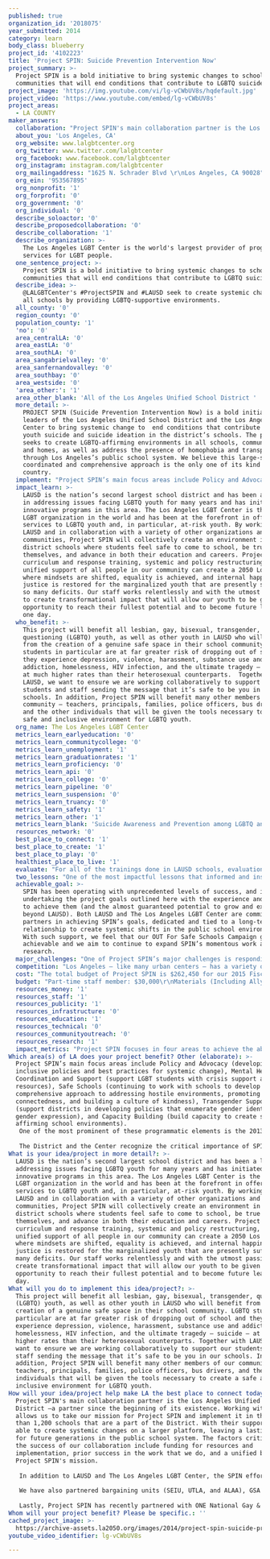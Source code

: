 ```yaml
---
published: true
organization_id: '2018075'
year_submitted: 2014
category: learn
body_class: blueberry
project_id: '4102223'
title: 'Project SPIN: Suicide Prevention Intervention Now'
project_summary: >-
  Project SPIN is a bold initiative to bring systemic changes to school
  communities that will end conditions that contribute to LGBTQ suicide.
project_image: 'https://img.youtube.com/vi/lg-vCWbUV8s/hqdefault.jpg'
project_video: 'https://www.youtube.com/embed/lg-vCWbUV8s'
project_areas:
  - LA COUNTY
maker_answers:
  collaboration: "Project SPIN's main collaboration partner is the Los Angeles Unified School District –a partner since the beginning of its existence. Working with LAUSD allows us to take our mission for Project SPIN and implement it in the more than 1,200 schools that are a part of the District. With their support, we are able to create systemic changes on a larger platform, leaving a lasting impact for future generations in the public school system. The factors critical to the success of our collaboration include funding for resources and implementation, prior success in the work that we do, and a unified belief in Project SPIN's mission.\r\n\r\nIn addition to LAUSD and The Los Angeles LGBT Center, the SPIN effort includes the collaboration of the GSA Network, the Trevor Project, Children’s Hospital of Los Angeles, Trans Youth Family Allies, the ACLU of Southern California, the Latino Equality Alliance, PFLAG, the L.A. County Dept. of Mental Health (DMH), the Los Angeles Police Dept. and a dozen other organizations. Representatives of these groups meet regularly and developing an action plans to reduce homophobia and transphobia in district schools and get young people the support they need.  Project SPIN brings together agencies that are primarily focused on mental health (DidiHirsch and DMH) as well as LGBTQ-specific agencies to bridge the gaps in supporting schools and build stronger collaborations. \r\n\r\nWe have also partnered bargaining units (SEIU, UTLA, and ALAA), GSA Network, and others to produce our OUT for Safe Schools badges – part of the OUT for Safe Schools Campaign. All of the partners listed are confirmed and were part of last year’s Project SPIN campaign. \r\n\r\nLastly, Project SPIN has recently partnered with ONE National Gay & Lesbian Archives at the University of Southern California to develop educational materials for implementation of the California FAIR Education Act (2011). In June of 2014, Project SPIN created a resource guide of inclusive curriculum that teachers can use as supplement to textbooks. \r\n\r\n\r\n"
  about_you: 'Los Angeles, CA'
  org_website: www.lalgbtcenter.org
  org_twitter: www.twitter.com/lalgbtcenter
  org_facebook: www.facebook.com/lalgbtcenter
  org_instagram: instagram.com/lalgbtcenter
  org_mailingaddress: "1625 N. Schrader Blvd \r\nLos Angeles, CA 90028"
  org_ein: '953567895'
  org_nonprofit: '1'
  org_forprofit: '0'
  org_government: '0'
  org_individual: '0'
  describe_soloactor: '0'
  describe_proposedcollaboration: '0'
  describe_collaboration: '1'
  describe_organization: >-
    The Los Angeles LGBT Center is the world's largest provider of programs and
    services for LGBT people. 
  one_sentence_project: >-
    Project SPIN is a bold initiative to bring systemic changes to school
    communities that will end conditions that contribute to LGBTQ suicide.
  describe_idea: >-
    @LALGBTCenter's #ProjectSPIN and #LAUSD seek to create systemic changes in
    all schools by providing LGBTQ-supportive environments.
  all_county: '0'
  region_county: '0'
  population_county: '1'
  'no': '0'
  area_centralLA: '0'
  area_eastLA: '0'
  area_southLA: '0'
  area_sangabrielvalley: '0'
  area_sanfernandovalley: '0'
  area_southbay: '0'
  area_westside: '0'
  'area_other:': '1'
  area_other_blank: 'All of the Los Angeles Unified School District '
  more_detail: >-
    PROJECT SPIN (Suicide Prevention Intervention Now) is a bold initiative by
    leaders of the Los Angeles Unified School District and the Los Angeles  LGBT
    Center to bring systemic change to  end conditions that contribute to LGBTQ
    youth suicide and suicide ideation in the district’s schools. The project
    seeks to create LGBTQ-affirming environments in all schools, communities,
    and homes, as well as address the presence of homophobia and transphobia
    through Los Angeles’s public school system. We believe this large-scale,
    coordinated and comprehensive approach is the only one of its kind in the
    country. 
  implement: "Project SPIN’s main focus areas include Policy and Advocacy (developing inclusive policies and best practices for systemic change), Mental Health Care Coordination and Support (support LGBT students with crisis support and resources), Safe Schools (continuing to work with schools to develop a comprehensive approach to addressing hostile environments, promoting connectedness, and building a culture of kindness), Transgender Support (support districts in developing policies that enumerate gender identity and gender expression), and Capacity Building (build capacity to create safe and affirming school environments). \r\nOne of the most prominent of these programmatic elements is the 2013 launch the Out for Safe Schools Campaign – a collaboration between LAUSD, The California Endowment, and other organizations to create OUT for Safe Schools badges to demonstrate visible support of the LGBTQ community by LAUSD staff. The badges have the word “ally” in seven languages, which provide an opportunity for school site personnel to declare that they support LGBTQ youth. With last year’s launch of OUT for Safe Schools, nearly 50 LAUSD staff and students filmed I’m Coming OUT for Safe Schools Public Service Announcements, including the LAUSD Superintendent, chief of school police, bus drivers, students, teachers, principals, parents, grandparents and many more – reaching an audience of 15 million with national media exposure. More than 30,000 badges distributed to 1/3 of all LAUSD staff and administration. \r\n\r\nThe District and the Center recognize the critical importance of SPIN’s anti-bullying education and programs in addressing these issues. But we also know that the bullying of LGBTQ youths and other psychological acts of brutality in school are usually at the end of a long chain of societal homophobia and transphobia that has battered the self-esteem of young people long before they arrive at the schoolyard. A serious approach to protecting all students and decreasing suicidal ideation requires a comprehensive approach by school systems that incorporates anti-bullying efforts as well as collaborative partnerships with parents, mental health providers, social services agencies, and law enforcement and religious organizations. This is exactly the approach that Project SPIN is taking, closing in on its goal of genuine systemic change that can be replicated across the nation. "
  impact_learn: >-
    LAUSD is the nation’s second largest school district and has been a leader
    in addressing issues facing LGBTQ youth for many years and has initiated
    innovative programs in this area. The Los Angeles LGBT Center is the largest
    LGBT organization in the world and has been at the forefront in offering
    services to LGBTQ youth and, in particular, at-risk youth. By working with
    LAUSD and in collaboration with a variety of other organizations and
    communities, Project SPIN will collectively create an environment in all
    district schools where students feel safe to come to school, be true to
    themselves, and advance in both their education and careers. Project SPIN’s
    curriculum and response training, systemic and policy restructuring, and
    unified support of all people in our community can create a 2050 Los Angeles
    where mindsets are shifted, equality is achieved, and internal happiness and
    justice is restored for the marginalized youth that are presently suffering
    so many deficits. Our staff works relentlessly and with the utmost passion
    to create transformational impact that will allow our youth to be given the
    opportunity to reach their fullest potential and to become future leaders
    one day.  
  who_benefit: >-
    This project will benefit all lesbian, gay, bisexual, transgender,
    questioning (LGBTQ) youth, as well as other youth in LAUSD who will benefit
    from the creation of a genuine safe space in their school community. LGBTQ
    students in particular are at far greater risk of dropping out of school and
    they experience depression, violence, harassment, substance use and
    addiction, homelessness, HIV infection, and the ultimate tragedy – suicide –
    at much higher rates than their heterosexual counterparts.  Together with
    LAUSD, we want to ensure we are working collaboratively to support our
    students and staff sending the message that it’s safe to be you in our
    schools. In addition, Project SPIN will benefit many other members of our
    community – teachers, principals, families, police officers, bus drivers,
    and the other individuals that will be given the tools necessary to create a
    safe and inclusive environment for LGBTQ youth.   
  org_name: The Los Angeles LGBT Center
  metrics_learn_earlyeducation: '0'
  metrics_learn_communitycollege: '0'
  metrics_learn_unemployment: '1'
  metrics_learn_graduationrates: '1'
  metrics_learn_proficiency: '0'
  metrics_learn_api: '0'
  metrics_learn_college: '0'
  metrics_learn_pipeline: '0'
  metrics_learn_suspension: '0'
  metrics_learn_truancy: '0'
  metrics_learn_safety: '1'
  metrics_learn_other: '1'
  metrics_learn_blank: 'Suicide Awareness and Prevention among LGBTQ and marginalized youth '
  resources_network: '0'
  best_place_to_connect: '1'
  best_place_to_create: '1'
  best_place_to_play: '0'
  healthiest_place_to_live: '1'
  evaluate: "For all of the trainings done in LAUSD schools, evaluation tools are implemented including a pre and post-survey of the training. In addition, the number of people who attend the curriculum trainings, their role, and what school they come from are all documented. We collect this and other follow-up information to hold all people working in the district accountable for Project SPIN’s goals. \r\n\r\nFor the OUT for Safe Schools campaign, an assessment is given to the eight board members of the Los Angeles Unified School District to share with their school in order to evaluate the impact Project SPIN is having on their schools, including anecdotal stories. Surveys are also given to the athletic department including gaining data from coaches, PE teachers, and PE aids. All surveys created to evaluate Project SPIN were made using evidence-based metrics for safe environments in schools, which were reviewed and approved by district personnel. Once all data is collected, Project SPIN staff review and analyze the data to determine the success of the programs being implemented and report on the results. Once analyzed and trending themes are established, we incorporate our findings into restructuring the programming and curriculum for future use. \r\n\r\nTo determine the success of Project SPIN, four measurable metrics have been created. One is to increase the number of badges distributed to LAUSD for OUT For Safe Schools by 20,000 – last year, 30,000 LAUSD staff wore the badge (33.3% of the entire LAUSD staff) and this year, we aim to have 50,000 staff support the campaign – 50% of LAUSD. Another metric is to increase the number of trainings and capacity building increasing by 30% the number of schools we work with (primarily in Elementary Schools) and to reach 100% of all staff in the athletic department in LAUSD. We also aim to engage 3 new student leadership groups to empower and incorporate youth who are active in their schools. \r\n"
  two_lessons: "One of the most impactful lessons that informed and inspired Project SPIN was GLSEN’s (Gay, Lesbian, and Straight Education Network) research on LGBTQ bullying in public schools by California Safe Schools Coalition on understanding the differences between schools in overall LGBT safety. They released a study that indicated increased visible representation and allies led to a drastic decrease of both violence and harassment of LGBTQ youth in public schools. They also found a correlation between school safety and student well-being and academic achievement. As described by Author Russell, S. T., McGuire, J. K., & Laub, C. (2009), “Data are from the California Safe Schools Coalition School Climate Surveys, which were collected by students in seventeen public schools between 2003 and 2006, yielding over 6,000 surveys. The students who collected the data were typically GSA student leaders or members. The surveys were designed to study the experiences of lesbian, gay, bisexual, transgender, queer, and questioning high school students and their straight allies, and the steps schools can take to make schools safer. The surveys were developed and administered by the Gay-Straight Alliance Network.” \r\n \r\nIn addition, an organization called Family Acceptance Project produced research that specified LGBTQ youth were 8 times less likely to have depression, mental health issues, or attempt suicide if they have at least 1 supportive person in their life.  Research indicates that 10.7% of our students may be lesbian, gay, bisexual, or transgender. Another 16% have LGBT family members. The Center for Disease Control and Prevention also released a study indicating 8 out of 10 LGBTQ students have been verbally harassed and 6 out of 10 have been physically harassed, while over 25% of LGBTQ youth reportedly missed classes or days of school because of feeling unsafe in their school environment.  In addition, LGBTQ youth are 2 to 3 times more likely to commit suicide than other youths, and 30% of all completed youth suicides are related to the issue of sexual identity. \r\n"
  achievable_goal: >-
    SPIN has been operating with unprecedented levels of success, and is
    undertaking the project goals outlined here with the experience and capacity
    to achieve them (and the almost guaranteed potential to grow and expand
    beyond LAUSD). Both LAUSD and The Los Angeles LGBT Center are committed
    partners in achieving SPIN’s goals, dedicated and tied to a long-term
    relationship to create systemic shifts in the public school environment.
    With such support, we feel that our OUT For Safe Schools Campaign goals are
    achievable and we aim to continue to expand SPIN’s momentous work and
    research.  
  major_challenges: "One of Project SPIN’s major challenges is responding to hesitance or lack of confidence from individual school administrators who are unsure of how to take a lead in creating safe schools for LGBTQ students. An example of this was the hesitance by some Elementary school administrations to not distribute the ally badges in their schools during last year’s launch, stating that “LGBTQ issues don’t really exist in elementary schools, only in middle and high schools” To remedy this situation, staff from SPIN are focusing their outreach on Elementary schools specifically (a 30% increase is our goal for the year), creating an Elementary School tool kit for staff and administration, and creating public service announcements with Elementary school children. Creating age-appropriate language will give administrators the necessary tools and support to have these dialogues in Elementary schools and teaching our students respect for all from starting in Elementary school. SPIN’s staff will be prepared to engage in an open dialogue with any LAUSD official willing to learn more about our work and goals.\r\n\r\nAnother unique challenge is having the capacity to respond to the growing demand for Project SPIN’s and OUT For Safe Schools campaign’s deliverables. The call for our resources, trainings, and badges are at risk of outweighing what staff from the program is capable of providing. An example of this demand is the growing number of Unified School Districts that want to be a part of OUT For Safe Schools, including New York City Board of Education, the School Board of Miami, San Diego Unified School District, Oakland Unified School District, San Francisco Unified School District, Boston Public Schools, Chicago Public Schools, Houston Independent School District, and many more. A strategy for dealing with the growing excitement and demand for Project SPIN would be to hire additional staff to support the program and meet this demand, as well as increase the capacity to build relationships with school staff that supports their leadership. We are currently discussing internally if this is the direction we want to take our campaign and fundraising initiatives that could make this possible. \r\n"
  competition: "Los Angeles – like many urban centers – has a variety of groups in the public and private sector that are dedicated to improving mental health outcomes for LGBTQ youth. To our knowledge, however, there is no initiative in any other city that has brought these groups together in a concerted effort to end the conditions under which a lesbian, gay, transgender, bisexual, or questioning youth might consider suicide. Project SPIN has done just that.\r\n\r\nThis program has significant impact on both an individual and a system level. To date, SPIN has trained over 2,700 LAUSD teachers, staff, and administrators and 2,500 parents in how to create supportive and welcoming environments for LGBTQ and other marginalized students in their schools. Once trained, teachers, staff, and administrators implement the policies and procedures in their school and as a result, Project SPIN has impacted 651,322 students and more than 60,000 employees – every single school in LAUSD. SPIN also successfully launched Coming Out For Safe Schools Campaign, where more than 30,000 LGBT supporter badges were distributed to LAUSD Staff, parents and students, as well as a dynamic PSA series and feature documentary film. \r\n\r\nProject SPIN is a bold initiative to create LGBTQ-supportive environments in all schools, with more than 20 partnering agencies and national media exposure – the largest initiative of its kind, unifying the entire city of Los Angeles to create safe and affirming environments in school communities.   \r\n"
  cost: "The total budget of Project SPIN is $262,450 for our 2015 Fiscal Year. The Los Angeles LGBT Center recognizes the importance of Project SPIN and is committed to using general funds to continue supporting the program long-term and creating sustainability. However, in order to grow the program’s staff and meet rising demand for SPIN’s services, the Center’s development staff is actively seeking additional funding to ensure that the Center can safely grow SPIN’s budget over time without diverting resources from its other critical programs for the LGBT community (including our homeless youth services, medical, mental health and other services). \r\nOther areas of funding include small amounts of support from Gay Straight Alliance Network (GSA), and foundational support. \r\n"
  budget: "Part-time staff member: $30,000\r\nMaterials (Including Ally Badges): $20,000\r\nMileage: $5,000\r\nMarketing: $10,000\r\nTelecom: $1,000\r\nSupplies: $4,000\r\nOverhead: $30,000 \r\n"
  resources_money: '1'
  resources_staff: '1'
  resources_publicity: '1'
  resources_infrastructure: '0'
  resources_education: '1'
  resources_technical: '0'
  resources_communityoutreach: '0'
  resources_research: '1'
  impact_metrics: "Project SPIN focuses in four areas to achieve the above metrics: \r\n•\tInclusive and affirming school policies\r\n•\tInformed mental health services\r\n•\tBuild capacity with all stakeholders\r\n•\tIntegrated curriculum and instruction\r\n\r\nLGBTQ students are at a far greater risk of dropping out of school as a result of depression, violence, harassment, substance abuse, addiction, homelessness, and HIV infection. By working to provide a supportive and friendly environment for all LGBTQ and marginalized youth, students will be more inclined to attend school and stay focused on their education. As a result, this will lead to increases in youth employment and graduation rates, as well as a perceived sense of safety at and on the way to school. There are a variety of ways Project SPIN will enable students to be more successful in their career and academics and feel safer day to day: by working on policy and consulting on ways to make schools safer with leaders throughout the system, garnering visible support through the Coming OUT for Safe Schools Campaign, creating kits and resources for administrators, and training all members of the community on issues ranging from LGBT sensitivity to awareness to suicide prevention. In addition, SPIN works with decision makers to draw awareness to systemic issues and are able to provide critical support in a district already low on resources. \r\n"
Which area(s) of LA does your project benefit? Other (elaborate): >-
  Project SPIN’s main focus areas include Policy and Advocacy (developing
  inclusive policies and best practices for systemic change), Mental Health Care
  Coordination and Support (support LGBT students with crisis support and
  resources), Safe Schools (continuing to work with schools to develop a
  comprehensive approach to addressing hostile environments, promoting
  connectedness, and building a culture of kindness), Transgender Support
  (support districts in developing policies that enumerate gender identity and
  gender expression), and Capacity Building (build capacity to create safe and
  affirming school environments). 
   One of the most prominent of these programmatic elements is the 2013 launch the Out for Safe Schools Campaign – a collaboration between LAUSD, The California Endowment, and other organizations to create OUT for Safe Schools badges to demonstrate visible support of the LGBTQ community by LAUSD staff. The badges have the word “ally” in seven languages, which provide an opportunity for school site personnel to declare that they support LGBTQ youth. With last year’s launch of OUT for Safe Schools, nearly 50 LAUSD staff and students filmed I’m Coming OUT for Safe Schools Public Service Announcements, including the LAUSD Superintendent, chief of school police, bus drivers, students, teachers, principals, parents, grandparents and many more – reaching an audience of 15 million with national media exposure. More than 30,000 badges distributed to 1/3 of all LAUSD staff and administration. 
   
   The District and the Center recognize the critical importance of SPIN’s anti-bullying education and programs in addressing these issues. But we also know that the bullying of LGBTQ youths and other psychological acts of brutality in school are usually at the end of a long chain of societal homophobia and transphobia that has battered the self-esteem of young people long before they arrive at the schoolyard. A serious approach to protecting all students and decreasing suicidal ideation requires a comprehensive approach by school systems that incorporates anti-bullying efforts as well as collaborative partnerships with parents, mental health providers, social services agencies, and law enforcement and religious organizations. This is exactly the approach that Project SPIN is taking, closing in on its goal of genuine systemic change that can be replicated across the nation.
What is your idea/project in more detail?: >-
  LAUSD is the nation’s second largest school district and has been a leader in
  addressing issues facing LGBTQ youth for many years and has initiated
  innovative programs in this area. The Los Angeles LGBT Center is the largest
  LGBT organization in the world and has been at the forefront in offering
  services to LGBTQ youth and, in particular, at-risk youth. By working with
  LAUSD and in collaboration with a variety of other organizations and
  communities, Project SPIN will collectively create an environment in all
  district schools where students feel safe to come to school, be true to
  themselves, and advance in both their education and careers. Project SPIN’s
  curriculum and response training, systemic and policy restructuring, and
  unified support of all people in our community can create a 2050 Los Angeles
  where mindsets are shifted, equality is achieved, and internal happiness and
  justice is restored for the marginalized youth that are presently suffering so
  many deficits. Our staff works relentlessly and with the utmost passion to
  create transformational impact that will allow our youth to be given the
  opportunity to reach their fullest potential and to become future leaders one
  day.
What will you do to implement this idea/project?: >-
  This project will benefit all lesbian, gay, bisexual, transgender, questioning
  (LGBTQ) youth, as well as other youth in LAUSD who will benefit from the
  creation of a genuine safe space in their school community. LGBTQ students in
  particular are at far greater risk of dropping out of school and they
  experience depression, violence, harassment, substance use and addiction,
  homelessness, HIV infection, and the ultimate tragedy – suicide – at much
  higher rates than their heterosexual counterparts. Together with LAUSD, we
  want to ensure we are working collaboratively to support our students and
  staff sending the message that it’s safe to be you in our schools. In
  addition, Project SPIN will benefit many other members of our community –
  teachers, principals, families, police officers, bus drivers, and the other
  individuals that will be given the tools necessary to create a safe and
  inclusive environment for LGBTQ youth.
How will your idea/project help make LA the best place to connect today? In LA2050?: >-
  Project SPIN's main collaboration partner is the Los Angeles Unified School
  District –a partner since the beginning of its existence. Working with LAUSD
  allows us to take our mission for Project SPIN and implement it in the more
  than 1,200 schools that are a part of the District. With their support, we are
  able to create systemic changes on a larger platform, leaving a lasting impact
  for future generations in the public school system. The factors critical to
  the success of our collaboration include funding for resources and
  implementation, prior success in the work that we do, and a unified belief in
  Project SPIN's mission.
   
   In addition to LAUSD and The Los Angeles LGBT Center, the SPIN effort includes the collaboration of the GSA Network, the Trevor Project, Children’s Hospital of Los Angeles, Trans Youth Family Allies, the ACLU of Southern California, the Latino Equality Alliance, PFLAG, the L.A. County Dept. of Mental Health (DMH), the Los Angeles Police Dept. and a dozen other organizations. Representatives of these groups meet regularly and developing an action plans to reduce homophobia and transphobia in district schools and get young people the support they need. Project SPIN brings together agencies that are primarily focused on mental health (DidiHirsch and DMH) as well as LGBTQ-specific agencies to bridge the gaps in supporting schools and build stronger collaborations. 
   
   We have also partnered bargaining units (SEIU, UTLA, and ALAA), GSA Network, and others to produce our OUT for Safe Schools badges – part of the OUT for Safe Schools Campaign. All of the partners listed are confirmed and were part of last year’s Project SPIN campaign. 
   
   Lastly, Project SPIN has recently partnered with ONE National Gay & Lesbian Archives at the University of Southern California to develop educational materials for implementation of the California FAIR Education Act (2011). In June of 2014, Project SPIN created a resource guide of inclusive curriculum that teachers can use as supplement to textbooks.
Whom will your project benefit? Please be specific.: ''
cached_project_image: >-
  https://archive-assets.la2050.org/images/2014/project-spin-suicide-prevention-intervention-now/img.youtube.com/vi/lg-vCWbUV8s/hqdefault.jpg
youtube_video_identifier: lg-vCWbUV8s

---
```


